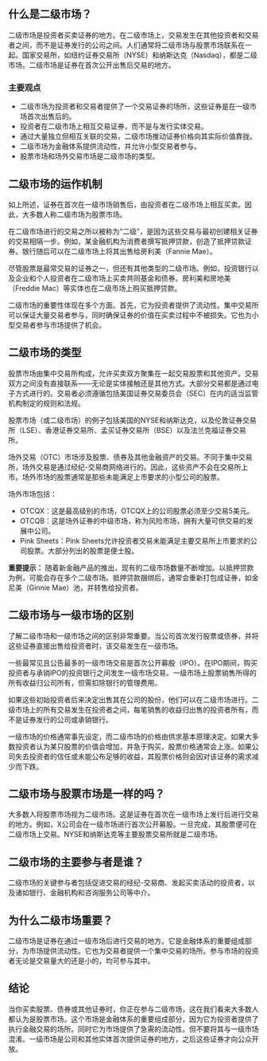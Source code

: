 ## 什么是二级市场？

二级市场是投资者买卖证券的地方。在二级市场上，交易发生在其他投资者和交易者之间，而不是证券发行的公司之间。人们通常将二级市场与股票市场联系在一起。国家交易所，如纽约证券交易所（NYSE）和纳斯达克（Nasdaq），都是二级市场。二级市场是证券在首次公开出售后交易的地方。

### 主要观点

- 二级市场为投资者和交易者提供了一个交易证券的场所，这些证券是在一级市场首次出售后的。
- 投资者在二级市场上相互交易证券，而不是与发行实体交易。
- 通过大量独立但相互关联的交易，二级市场推动证券价格向其实际价值靠拢。
- 二级市场为金融体系提供流动性，并允许小型交易者参与。
- 股票市场和场外交易市场是二级市场的类型。

## 二级市场的运作机制

如上所述，证券在首次在一级市场销售后，由投资者在二级市场上相互买卖。因此，大多数人称二级市场为股票市场。

在二级市场进行的交易之所以被称为“二级”，是因为这些交易与最初创建相关证券的交易相隔一步。例如，某金融机构为消费者撰写抵押贷款，创造了抵押贷款证券。银行随后可以在二级市场上将其出售给房利美（Fannie Mae）。

尽管股票是最常交易的证券之一，但还有其他类型的二级市场。例如，投资银行以及企业和个人投资者在二级市场上买卖共同基金和债券。房利美和房地美（Freddie Mac）等实体也在二级市场上购买抵押贷款。

二级市场的重要性体现在多个方面。首先，它为投资者提供了流动性。集中交易所可以保证大量交易者参与，同时确保证券的价值在买卖过程中不被损失。它也为小型交易者参与市场提供了机会。

## 二级市场的类型

股票市场由集中交易所构成，允许买卖双方聚集在一起交易股票和其他资产。交易双方之间没有直接联系——无论是实体接触还是其他方式。大部分交易都是通过电子方式进行的。交易者必须遵循包括美国证券交易委员会（SEC）在内的适当监管机构制定的规则和法规。

股票市场（或二级市场）的例子包括美国的NYSE和纳斯达克，以及伦敦证券交易所（LSE）、香港证券交易所、孟买证券交易所（BSE）以及法兰克福证券交易所。

场外交易（OTC）市场涉及股票、债券及其他金融资产的交易。不同于集中交易所，场外交易是通过经纪-交易商网络进行的。因此，这些资产不会在交易所上市。场外市场的股票通常是那些未能满足上市要求的小型公司的股票。

场外市场包括：

- OTCQX：这是最高级别的市场，OTCQX上的公司股票必须至少交易5美元。
- OTCQB：这是场外证券的中级市场，称为风险市场，拥有大量可供交易的发展中公司。
- Pink Sheets：Pink Sheets允许投资者交易未能满足主要交易所上市要求的公司股票。大部分列出的股票是便士股。

**重要提示：** 随着新金融产品的推出，现有的二级市场数量不断增加。以抵押贷款为例，可能会存在多个二级市场。抵押贷款捆绑后，通常会重新打包成证券，如金尼美（Ginnie Mae）池，并转售给投资者。

## 二级市场与一级市场的区别

了解二级市场和一级市场之间的区别非常重要。当公司首次发行股票或债券，并将这些证券直接出售给投资者时，该交易发生在一级市场。

一些最常见且公告最多的一级市场交易是首次公开募股（IPO）。在IPO期间，购买投资者与承销IPO的投资银行之间发生一级市场交易。一级市场上股票销售所得的所有收益归公司所有，但需扣除银行的管理费用。

如果这些初始投资者后来决定出售其在公司的股份，他们可以在二级市场进行。二级市场上的所有交易发生在投资者之间，每笔销售的收益归出售的投资者所有，而不是证券发行的公司或承销银行。

一级市场的价格通常事先设定，而二级市场的价格由供求基本原理决定。如果大多数投资者认为某只股票的价值会增加，并急于购买，股票价格通常会上涨。如果公司失去投资者的信任或未能公布足够的收益，其股票价格则会因对该证券的需求减少而下跌。

## 二级市场与股票市场是一样的吗？

大多数人将股票市场视为二级市场。这是证券在首次在一级市场上发行后进行交易的地方。例如，X公司会在一级市场进行首次公开募股。一旦完成，其股票便可在二级市场上交易。NYSE和纳斯达克等主要股票交易所就是二级市场。

## 二级市场的主要参与者是谁？

二级市场的关键参与者包括促进交易的经纪-交易商、发起买卖活动的投资者，以及诸如银行、金融机构和咨询服务公司等中介。

## 为什么二级市场重要？

二级市场是证券在通过一级市场后进行交易的地方。它是金融体系的重要组成部分，为市场提供流动性。它也为交易者提供一个集中交易的场所。参与市场的投资者无论是交易量大的还是小的，均可参与其中。

## 结论

当你买卖股票、债券或其他证券时，你正在参与二级市场，这在我们看来大多数人都认为是股票市场。这个市场是金融体系的重要组成部分，因为它为投资者提供了执行金融交易的场所。同时它为市场提供了急需的流动性。但不要将其与一级市场混淆。一级市场是公司和其他实体首次提供证券的地方，之后这些证券才向公众开放。
